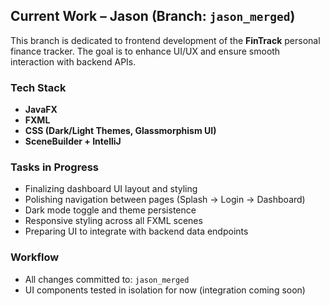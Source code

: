 ## Current Work – Jason (Branch: `jason_merged`)

This branch is dedicated to frontend development of the **FinTrack** personal finance tracker. The goal is to enhance UI/UX and ensure smooth interaction with backend APIs.

### Tech Stack

- **JavaFX**
- **FXML**
- **CSS (Dark/Light Themes, Glassmorphism UI)**
- **SceneBuilder + IntelliJ**

###  Tasks in Progress

- Finalizing dashboard UI layout and styling
- Polishing navigation between pages (Splash → Login → Dashboard)
- Dark mode toggle and theme persistence
- Responsive styling across all FXML scenes
- Preparing UI to integrate with backend data endpoints

###  Workflow

- All changes committed to: `jason_merged`
- UI components tested in isolation for now (integration coming soon)
